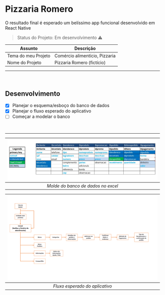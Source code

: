 # Pizzaria Romero

O resultado final é esperado um belíssimo app funcional desenvolvido em React Native

> Status do Projeto: Em desenvolvimento :warning:

| Assunto             | Descrição                      |
| ------------------- | ------------------------------ |
| Tema do meu Projeto | Comércio alimentício, Pizzaria |
| Nome do Projeto     | Pizzaria Romero (fictício)     |

<hr>

<br>

## Desenvolvimento

- [x] Planejar o esquema/esboço do banco de dados
- [x] Planejar o fluxo esperado do aplicativo
- [ ] Começar a modelar o banco

<br>

<hr>

| ![Molde banco de dados](/img/molde-db-excel.jpg) |
| :----------------------------------------------: |
|        _Molde do banco de dados no excel_        |

| ![Fluxo APP](/img/fluxo-app.png) |
| :------------------------------: |
|  _Fluxo esperado do aplicativo_  |
